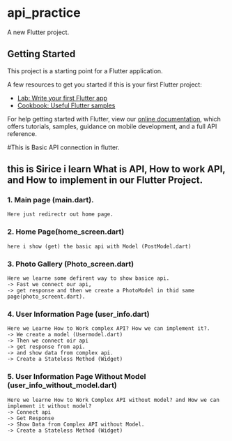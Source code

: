 # api_practice

A new Flutter project.

## Getting Started

This project is a starting point for a Flutter application.

A few resources to get you started if this is your first Flutter project:

- [Lab: Write your first Flutter app](https://flutter.dev/docs/get-started/codelab)
- [Cookbook: Useful Flutter samples](https://flutter.dev/docs/cookbook)

For help getting started with Flutter, view our
[online documentation](https://flutter.dev/docs), which offers tutorials,
samples, guidance on mobile development, and a full API reference.

#This is Basic API connection in flutter. 
## this is Sirice i learn What is API,  How to work API, and How to implement in our Flutter Project.  

### 1. Main page (main.dart). 
    Here just redirectr out home page. 

### 2. Home Page(home_screen.dart)
    here i show (get) the basic api with Model (PostModel.dart) 

### 3. Photo Gallery (Photo_screen.dart)
    Here we learne some defirent way to show basice api. 
    -> Fast we connect our api, 
    -> get response and then we create a PhotoModel in thid same page(photo_screent.dart). 

### 4. User Information Page (user_info.dart)
    Here we Learne How to Work complex API? How we can implement it?. 
    -> We create a model (Usermodel.dart)
    -> Then we connect oir api
    -> get response from api. 
    -> and show data from complex api. 
    -> Create a Stateless Method (Widget)

### 5. User Information Page Without Model (user_info_without_model.dart)
    Here we learne How to Work Complex API without model? and How we can implement it without model? 
    -> Connect api
    -> Get Response 
    -> Show Data from Complex API without Model. 
    -> Create a Stateless Method (Widget)



